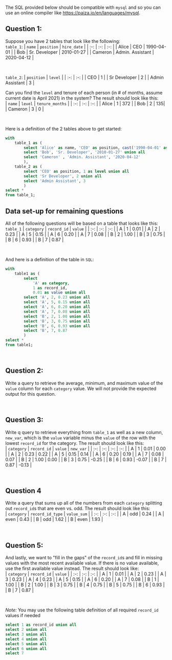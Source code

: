 The SQL provided below should be compatible with `mysql` and so you can use an online compiler like https://paiza.io/en/languages/mysql.

## Question 1:
Suppose you have 2 tables that look like the following:  
`table_1`:
| `name` | `position` | `hire_date` |
| :-: | :-: | :-: |
| Alice | CEO | 1990-04-01 |
| Bob | Sr. Developer | 2010-01-27 |
| Cameron | Admin. Assistant | 2020-04-12 |  

<br/>  

`table_2`:
| `position` | `level` |
| :-: | :-: |
| CEO | 1 |
| Sr Developer | 2 |
| Admin Assistant | 3 |  


Can you find the `level` and tenure of each person (in # of months, assume current date is April 2021) in the system? The result should look like this:  
| `name` | `level` | `tenure_months` |
| :-: | :-: | :-: |
| Alice | 1 | 372 |
| Bob | 2 | 135|
| Cameron | 3 | 0 |  

<br/>  

Here is a definition of the 2 tables above to get started:  
```sql
with
    table_1 as (
        select 'Alice' as name, 'CEO' as position, cast('1990-04-01' as date) as hire_date union all
        select 'Bob', 'Sr. Developer', '2010-01-27' union all
        select 'Cameron' , 'Admin. Assistant', '2020-04-12'
        ),
    table_2 as (
        select 'CEO' as position, 1 as level union all
        select 'Sr Developer', 2 union all
        select 'Admin Assistant', 3
        )
select *
from table_1;
```

## Data set-up for remaining questions
All of the following questions will be based on a table that looks like this:
`table_1`
| `category` | `record_id` | `value` |
| :-: | :-: | :-: |
| A | 1 | 0.01 | 
| A | 2 | 0.23 | 
| A | 5 | 0.15 | 
| A | 6 | 0.20 | 
| A | 7 | 0.08 | 
| B | 2 | 1.00 | 
| B | 3 | 0.75 | 
| B | 6 | 0.93 | 
| B | 7 | 0.87 |   

<br/> 

And here is a definition of the table in `SQL`:  
```sql
with 
	table1 as (
		select 
		    'A' as category, 
		    1 as record_id,
		    0.01 as value union all
		select 'A', 2, 0.23 union all
		select 'A', 5, 0.15 union all
		select 'A', 6, 0.20 union all
		select 'A', 7, 0.08 union all
		select 'B', 2, 1.00 union all
		select 'B', 3, 0.75 union all
		select 'B', 6, 0.93 union all
		select 'B', 7, 0.87
		)
select * 
from table1;
```  


<br/>

## Question 2:
Write a query to retrieve the average, minimum, and maximum value of the `value` column for each `category` value. We will not provide the expected output for this question. 

<br/>

## Question 3:
Write q query to retrieve everything from `table_1` as well as a new column, `new_var`, which is the `value` variable minus the `value` of the row with the lowest `record_id` for the category. The result should look like this:  
| `category` | `record_id` | `value` | `new_var` |
| :-: | :-: | :-: | :-: |
| A | 1 | 0.01 | 0.00 |
| A | 2 | 0.23 | 0.22 | 
| A | 5 | 0.15 | 0.14 | 
| A | 6 | 0.20 | 0.19 | 
| A | 7 | 0.08 | 0.07 | 
| B | 2 | 1.00 | 0.00 | 
| B | 3 | 0.75 | -0.25 | 
| B | 6 | 0.93 | -0.07 | 
| B | 7 | 0.87 | -0.13 |  


<br/>

## Question 4
Write a query that sums up all of the numbers from each `category` splitting out `record_id`s that are even vs. odd. The result should look like this:  
| `category` | `record_id_type` | `value_sum` | 
| :-: | :-: | :-: |
| A | odd | 0.24 |
| A | even | 0.43 |
| B | odd | 1.62 |
| B | even | 1.93 |


<br/>

## Question 5:  

And lastly, we want to "fill in the gaps" of the `record_id`s and fill in missing values with the most recent available value. If there is no value available, use the first available value instead. The result should look like:  
| `category` | `record_id` | `value` |
| :-: | :-: | :-: |
| A | 1 | 0.01 | 
| A | 2 | 0.23 | 
| A | 3 | 0.23 | 
| A | 4 | 0.23 | 
| A | 5 | 0.15 | 
| A | 6 | 0.20 | 
| A | 7 | 0.08 | 
| B | 1 | 1.00 | 
| B | 2 | 1.00 | 
| B | 3 | 0.75 | 
| B | 4 | 0.75 | 
| B | 5 | 0.75 | 
| B | 6 | 0.93 | 
| B | 7 | 0.87 | 

<br/>

*Note:* You may use the following table definition of all required `record_id` values if needed
```sql
select 1 as record_id union all
select 2 union all
select 3 union all
select 4 union all
select 5 union all
select 6 union all
select 7
```